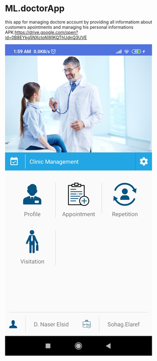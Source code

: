 # ML.doctorApp
this app for managing doctore account by providing all informatiom about customers apointments and managing his personal informations
APK:https://drive.google.com/open?id=0B8EYkg5NXctoNWlKQThUdnQ3UVE




![alt text](https://github.com/muslimadille/ML.doctorApp/blob/master/622673-QCoFd-1576973209-5dfeb39994b39.jpg "Logo Title Text 1")
 

